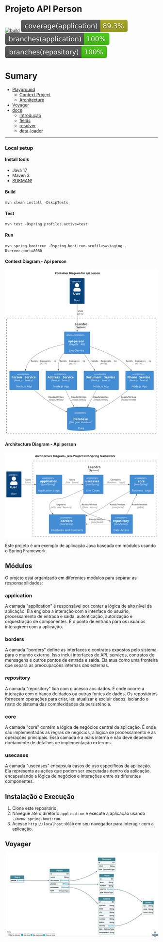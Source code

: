 # Projeto API Person
[![build](https://github.com/leandro0404/api-person/actions/workflows/build.yml/badge.svg)](https://github.com/leandro0404/api-person/actions/workflows/build.yml)
![Coverage](.github/badges/application-coverage-badge.svg) ![Branches](.github/badges/application-branches-badge.svg) ![Branches](.github/badges/repository-branches-badge.svg)



Sumary
=================
<!--ts-->
* [Playground](http:/localhost:8080/playground)
    * [Context Project](#context-diagram---api-person)
    * [Architecture](#architecture-diagram---api-person) 
* [Voyager](#voyager)
* [docs](#sumary)
    * [Introdução](./docs/graphql/graphql.md)
    * [fields](./docs/fields/fields.md)
    * [resolver](./docs/resolver/resolver.md)
    * [data-loader](./docs/data-loader/data-loader.md)

   
 
<!--te-->

---
### Local setup
#### Install tools
- Java 17
- Maven 3
- [SDKMAN!](https://sdkman.io/install)
#### Build
```shell
mvn clean install -DskipTests
```
#### Test
```shell
mvn test -Dspring.profiles.active=test
```
#### Run
```shell
mvn spring-boot:run -Dspring-boot.run.profiles=staging -Dserver.port=8080
```



#### Context Diagram - Api person

![context-diagram](docs/diagram/c4-model/images/context.svg)


#### Architecture Diagram - Api person
![architecture-diagram.svg](docs/diagram/c4-model/images/java_project_architecture.svg)

Este projeto é um exemplo de aplicação Java baseada em módulos usando o Spring Framework.
## Módulos
O projeto está organizado em diferentes módulos para separar as responsabilidades:
### application
A camada "application" é responsável por conter a lógica de alto nível da aplicação. Ela engloba a interação com a interface do usuário, processamento de entrada e saída, autenticação, autorização e orquestração de componentes. É o ponto de entrada para os usuários interagirem com a aplicação.
### borders
A camada "borders" define as interfaces e contratos expostos pelo sistema para o mundo externo. Isso inclui interfaces de API, serviços, contratos de mensagens e outros pontos de entrada e saída. Ela atua como uma fronteira que separa as preocupações internas das externas.
### repository
A camada "repository" lida com o acesso aos dados. É onde ocorre a interação com o banco de dados ou outras fontes de dados. Os repositórios fornecem operações para criar, ler, atualizar e excluir dados, isolando o resto do sistema das complexidades da persistência.
### core
A camada "core" contém a lógica de negócios central da aplicação. É onde são implementadas as regras de negócios, a lógica de processamento e as operações principais. Essa camada é a mais interna e não deve depender diretamente de detalhes de implementação externos.
### usecases
A camada "usecases" encapsula casos de uso específicos da aplicação. Ela representa as ações que podem ser executadas dentro da aplicação, encapsulando a lógica de negócios e interações entre os diferentes componentes.
## Instalação e Execução
1. Clone este repositório.
2. Navegue até o diretório `application` e execute a aplicação usando `./mvnw spring-boot:run`.
3. Acesse `http://localhost:8080` em seu navegador para interagir com a aplicação.


## Voyager
![architecture-diagram.svg](docs/images/voyager.png)
